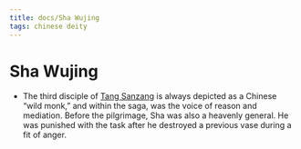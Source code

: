 ```yaml
---
title: docs/Sha Wujing
tags: chinese deity
---
```


# Sha Wujing 
- The third disciple of [Tang Sanzang](Tang%20Sanzang.md.md) is always depicted as a Chinese “wild monk,” and within the saga, was the voice of reason and mediation. Before the pilgrimage, Sha was also a heavenly general. He was punished with the task after he destroyed a previous vase during a fit of anger.